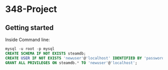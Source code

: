 # 348-Project

## Getting started

Inside Command line:

```sql
mysql -u root -p mysql
CREATE SCHEMA IF NOT EXISTS steamdb;
CREATE USER IF NOT EXISTS 'newuser'@'localhost' IDENTIFIED BY 'password';
GRANT ALL PRIVILEGES ON steamdb.* TO 'newuser'@'localhost';
```

